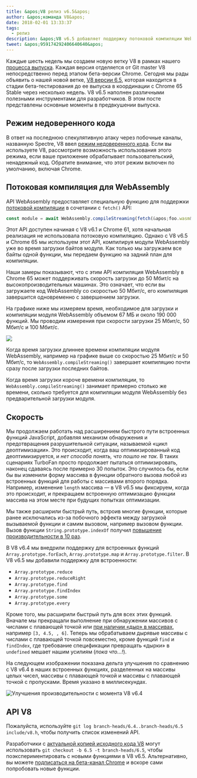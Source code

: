 ```yaml
---
title: &apos;V8 релиз v6.5&apos;
author: &apos;команда V8&apos;
date: 2018-02-01 13:33:37
tags:
  - релиз
description: &apos;V8 v6.5 добавляет поддержку потоковой компиляции WebAssembly и включает новый режим «недоверенного кода».&apos;
tweet: &apos;959174292406640640&apos;
---
```

Каждые шесть недель мы создаем новую ветку V8 в рамках нашего [процесса выпуска](/docs/release-process). Каждая версия отделяется от Git master V8 непосредственно перед этапом бета-версии Chrome. Сегодня мы рады объявить о нашей новой ветке, [V8 версии 6.5](https://chromium.googlesource.com/v8/v8.git/+log/branch-heads/6.5), которая находится в стадии бета-тестирования до ее выпуска в координации с Chrome 65 Stable через несколько недель. V8 v6.5 наполнен различными полезными инструментами для разработчиков. В этом посте представлены основные моменты в предвкушении выпуска.

<!--truncate-->
## Режим недоверенного кода

В ответ на последнюю спекулятивную атаку через побочные каналы, названную Spectre, V8 ввел [режим недоверенного кода](/docs/untrusted-code-mitigations). Если вы используете V8, рассмотрите возможность использования этого режима, если ваше приложение обрабатывает пользовательский, ненадежный код. Обратите внимание, что этот режим включен по умолчанию, включая Chrome.

## Потоковая компиляция для WebAssembly

API WebAssembly предоставляет специальную функцию для поддержки [потоковой компиляции](https://developers.google.com/web/updates/2018/04/loading-wasm) в сочетании с `fetch()` API:

```js
const module = await WebAssembly.compileStreaming(fetch(&apos;foo.wasm&apos;));
```

Этот API доступен начиная с V8 v6.1 и Chrome 61, хотя начальная реализация не использовала потоковую компиляцию. Однако с V8 v6.5 и Chrome 65 мы используем этот API, компилируя модули WebAssembly уже во время загрузки байтов модуля. Как только мы загружаем все байты одной функции, мы передаем функцию на задний план для компиляции.

Наши замеры показывают, что с этим API компиляция WebAssembly в Chrome 65 может поддерживать скорость загрузки до 50 Мбит/с на высокопроизводительных машинах. Это означает, что если вы загружаете код WebAssembly со скоростью 50 Мбит/с, его компиляция завершится одновременно с завершением загрузки.

На графике ниже мы измеряем время, необходимое для загрузки и компиляции модуля WebAssembly объемом 67 МБ и около 190 000 функций. Мы проводим измерения при скорости загрузки 25 Мбит/с, 50 Мбит/с и 100 Мбит/с.

![](/_img/v8-release-65/wasm-streaming-compilation.svg)

Когда время загрузки длиннее времени компиляции модуля WebAssembly, например на графике выше со скоростью 25 Мбит/с и 50 Мбит/с, то `WebAssembly.compileStreaming()` завершает компиляцию почти сразу после загрузки последних байтов.

Когда время загрузки короче времени компиляции, то `WebAssembly.compileStreaming()` занимает примерно столько же времени, сколько требуется для компиляции модуля WebAssembly без предварительной загрузки модуля.

## Скорость

Мы продолжаем работать над расширением быстрого пути встроенных функций JavaScript, добавляя механизм обнаружения и предотвращения разрушительной ситуации, называемой «цикл деоптимизации». Это происходит, когда ваш оптимизированный код деоптимизируется, и _нет способа понять, что пошло не так_. В таких сценариях TurboFan просто продолжает пытаться оптимизировать, наконец сдаваясь после примерно 30 попыток. Это случилось бы, если бы вы изменили форму массива в функции обратного вызова любой из встроенных функций для работы с массивами второго порядка. Например, изменение `length` массива — в V8 v6.5 мы фиксируем, когда это происходит, и прекращаем встроенную оптимизацию функции массива на этом месте при будущих попытках оптимизации.

Мы также расширили быстрый путь, встроив многие функции, которые ранее исключались из-за побочного эффекта между загрузкой вызываемой функции и самим вызовом, например вызовом функции. Вызов функции `String.prototype.indexOf` получил [повышение производительности в 10 раз](https://bugs.chromium.org/p/v8/issues/detail?id=6270).

В V8 v6.4 мы внедрили поддержку для встроенных функций `Array.prototype.forEach`, `Array.prototype.map` и `Array.prototype.filter`. В V8 v6.5 мы добавили поддержку для встроенности:

- `Array.prototype.reduce`
- `Array.prototype.reduceRight`
- `Array.prototype.find`
- `Array.prototype.findIndex`
- `Array.prototype.some`
- `Array.prototype.every`

Кроме того, мы расширили быстрый путь для всех этих функций. Вначале мы прекращали выполнение при обнаружении массивов с числами с плавающей точкой или [при наличии «дыр» в массивах](/blog/elements-kinds), например `[3, 4.5, , 6]`. Теперь мы обрабатываем дырявые массивы с числами с плавающей точкой повсеместно, кроме функций `find` и `findIndex`, где требование спецификации превращать «дырки» в `undefined` мешает нашим усилиям (_пока что…!_).

На следующем изображении показана дельта улучшения по сравнению с V8 v6.4 в наших встроенных функциях, разделенных на массивы целых чисел, массивы с плавающей точкой и массивы с плавающей точкой с пропусками. Время указано в миллисекундах.

![Улучшения производительности с момента V8 v6.4](/_img/v8-release-65/performance-improvements.svg)

## API V8

Пожалуйста, используйте `git log branch-heads/6.4..branch-heads/6.5 include/v8.h`, чтобы получить список изменений API.

Разработчики с [актуальной копией исходного кода V8](/docs/source-code#using-git) могут использовать `git checkout -b 6.5 -t branch-heads/6.5`, чтобы поэкспериментировать с новыми функциями в V8 v6.5. Альтернативно, вы можете [подписаться на бета-канал Chrome](https://www.google.com/chrome/browser/beta.html) и вскоре сами попробовать новые функции.
